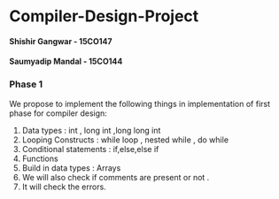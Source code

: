 # Compiler-Design-Project

#### Shishir Gangwar  - 15CO147
#### Saumyadip Mandal - 15CO144

### Phase 1

We propose to implement the following things in implementation of first phase for compiler design:

1) Data types : int , long int ,long long int
2) Looping Constructs : while loop , nested while , do while 
3) Conditional statements : if,else,else if
4) Functions
5) Build in data types : Arrays
6) We will also check if comments are present or not .
7) It will check the errors.